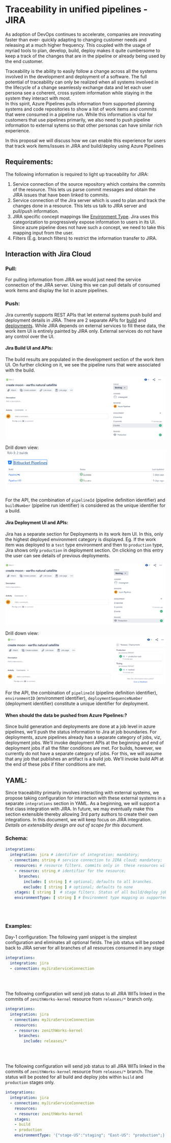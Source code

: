 # Traceability in unified pipelines - JIRA

<p>As adoption of DevOps continues to accelerate, companies are innovating faster than ever- quickly adapting to changing customer needs and releasing at a much higher frequency. This coupled with the usage of myriad tools to plan, develop, build, deploy makes it quite cumbersome to keep a track of  the changes that are in the pipeline or already being used by the end customer.</p> 

<p> Traceability is the ability to easily follow a change across all the systems involved in the development and deployment of a software. The full potential of traceability can only be realized when all systems involved in the lifecycle of a change seamlessly exchange data and let each user persona see a coherent, cross system information while staying in the system they interact with most. <br/> In this spirit, Azure Pipelines pulls information from supported planning systems and code repositories to show a list of work items and commits that were consumed in a pipeline run. While this information is vital for customers that use pipelines primarily, we also need to push pipeline information to external sytems so that other personas can have similar rich experience. </p>  

<p> In this proposal we will discuss how we can enable this experience for users that track work items/issues in JIRA and build/deploy using Azure Pipelines</p>  

## Requirements:

The following information is required to light up traceability for JIRA: 

1. Service connection of the source repository which contains the commits of the resource. This lets us parse commit messages and obtain the JIRA issues that have been linked to commits. 
2. Service connection of the Jira server which is used to plan and track the changes done in a resource. This lets us talk to JIRA server and pull/push information.
3. JIRA specific concept mappings like [Environment Type](https://confluence.atlassian.com/bitbucket/set-up-bitbucket-deployments-968683907.html). Jira uses this  categorization to progressively expose information to users in its UI. Since azure pipeline does not have such a concept, we need to take this mapping input from the user.  
4. Filters (E.g. branch filters) to restrict the information transfer to JIRA.


## Interaction with Jira Cloud 

### Pull:
 For pulling information from JIRA we would just need the service connection of the JIRA server. Using this we can pull details of consumed work items and display the list in  azure pipelines. 

### Push:
Jira currently supports REST APIs that let external systems push build and deployment details in JIRA. There are 2 separate APIs for [build](https://developer.atlassian.com/cloud/jira/software/rest/#api-rest-builds-0-1-bulk-post) and [deployments](https://developer.atlassian.com/cloud/jira/software/rest/#api-rest-deployments-0-1-bulk-post). While JIRA depends on external services to fill these data, the work item UI is entirely painted by JIRA only. External services do not have any control over the UI.

#### Jira Build UI and APIs:
The  build results are populated in the development section of the work item UI. On further clicking on it, we see the pipeline runs that were associated with the build. 

![Build1](./images/jira-traceability-build-1.png)


Drill down view:
![Build2](./images/jira-traceability-build-2.png)

For the API, the combination of `pipelineId` (pipeline definition identifier) and `buildNumber` (pipeline run identifier) is considered as the unique identifier for a build. 

#### Jira Deployment UI and APIs:

Jira has a separate section for Deployments in its work item UI. In this, only the highest deployed environment category is displayed. Eg. If the work item was deployed to a `test` type environment and  then to `production` type, Jira shows only `production` in deployment section. On clicking on this entry the user can see details of previous deployments.

![Release1](./images/jira-traceability-deploy-1.png)

Drill down view:
![Release2](./images/jira-traceability-deploy-2.png)

For the API, the combination of `pipelineId` (pipeline definition identifier), `environmentID` (environment identifier), `deploymentSequenceNumber` (deployment identifier) constitute a unique identifier for deployment. 


#### When should the data be pushed from Azure Pipelines:?
 Since build generation and deployments are done at a job level in azure pipelines, we'll push the status information to Jira at job boundaries. For deployments, azure pipelines already has a separate category of jobs, viz, deployment jobs. We'll invoke deployment APIs at the beginning and end of deployment jobs if all the filter conditions are met. For builds, however, we currently do not have a separate category of jobs. For this, we will assume that any job that publishes an artifact is a build job. We'll invoke build API at the end of these jobs if filter conditions are met.  



## YAML: 

Since traceability primarily involves interacting with external systems, we propose taking configuration for interaction with these external systems in a separate `integrations` section in YAML. As a beginning, we will support a first class integration with JIRA. In future, we may eventually make this section extensible thereby allowing 3rd party authors to create their own integrations. In this document, we will keep focus on JIRA integration. <em>Details on extensibility design are out of scope for this document.</em>

 

### Schema:

```yaml
integrations:       
  integration: jira # identifier of integration; mandatory;  
  - connection: string # service connection to JIRA cloud; mandatory;
    resources: # resource filters. commits only in  these resources will checked for linked JIRA issues. Job status will be posted to JIRA for these issues; optional; defaults to all resources
    - resource: string # identifier for the resource;  
      branches: 
        include: [ string ] # optional; defaults to all branches.
        exclude: [ string ] # optional; defaults to none
    stages: [ string ]  # stage filters. Status of all build/deploy jobs in these stages will be posted to JIRA; optional; Defaults to all stages. 
    environmentType: [ string ] # Environment type mapping as supported by JIRA; optional; By default all environments map to "unmapped" category;
```

<br/>
<br/>


### Examples:

Day-1 configuration: The following yaml snippet is the simplest configuration and eliminates all optional fields. The job status will be posted back to JIRA server for all branches of all resources consumed in any stage

```yaml
integrations:       
  integration: jira 
  - connection: myJiraServiceConnection 
```

<br/>
<br/>

The following configuration will send job status to all JIRA WITs linked in the commits of `zenithWorks-kernel` resource from `releases/*` branch only. 

```yaml
integrations:       
  integration: jira 
  - connection: myJiraServiceConnection 
    resources: 
    - resource: zenithWorks-kernel 
      branches:
        include: releases/*   
```



<br/>
<br/>

The following configuration will send job status to all JIRA WITs linked in the commits of `zenithWorks-kernel` resource from `releases/*` branch. The status will be posted for all build and deploy jobs  within `build` and `production` stages only.

```yaml
integrations:       
  integration: jira 
  - connection: myJiraServiceConnection 
    resources: 
    - resource: zenithWorks-kernel    
    stages: 
    - build
    - production     
    environmentType: '{"stage-US":"staging"; "East-US": "production";}' 
```
